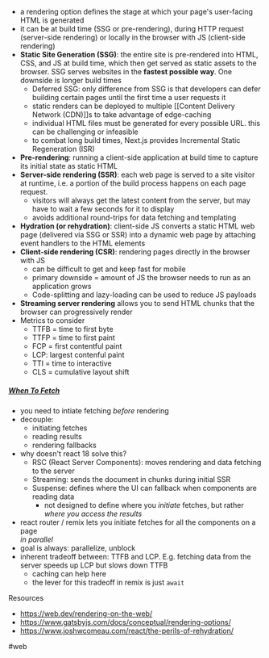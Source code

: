 - a rendering option defines the stage at which your page's user-facing HTML is generated
- it can be at build time (SSG or pre-rendering), during HTTP request (server-side rendering) or locally in the browser with JS (client-side rendering)
- **Static Site Generation (SSG)**: the entire site is pre-rendered into HTML, CSS, and JS at build time, which then get served as static assets to the browser. SSG serves websites in the **fastest possible way**. One downside is longer build times
	- Deferred SSG: only difference from SSG is that developers can defer building certain pages until the first time a user requests it
	- static renders can be deployed to multiple [[Content Delivery Network (CDN)]]s to take advantage of edge-caching
	- individual HTML files must be generated for every possible URL. this can be challenging or infeasible
	- to combat long build times, Next.js provides Incremental Static Regeneration (ISR)
- **Pre-rendering**: running a client-side application at build time to capture its initial state as static HTML
- **Server-side rendering (SSR)**: each web page is served to a site visitor at runtime, i.e. a portion of the build process happens on each page request.
	- visitors will always get the latest content from the server, but may have to wait a few seconds for it to display
	- avoids additional round-trips for data fetching and templating
- **Hydration (or rehydration)**: client-side JS converts a static HTML web page (delivered via SSG or SSR) into a dynamic web page by attaching event handlers to the HTML elements
- **Client-side rendering (CSR)**: rendering pages directly in the browser with JS
	- can be difficult to get and keep fast for mobile
	- primary downside = amount of JS the browser needs to run as an application grows
	- Code-splitting and lazy-loading can be used to reduce JS payloads
- **Streaming server rendering** allows you to send HTML chunks that the browser can progressively render
- Metrics to consider
	- TTFB = time to first byte
	- TTFP = time to first paint
	- FCP = first contentful paint
	- LCP: largest contenful paint
	- TTI = time to interactive
	- CLS = cumulative layout shift


##### [When To Fetch](https://www.youtube.com/watch?v=95B8mnhzoCM)
- you need to intiate fetching *before* rendering
- decouple:
	- initiating fetches
	- reading results
	- rendering fallbacks
- why doesn't react 18 solve this?
	- RSC (React Server Components): moves rendering and data fetching to the server
	- Streaming: sends the document in chunks during initial SSR
	- Suspense: defines where the UI can fallback when components are reading data
		- not designed to define where you *initiate* fetches, but rather *where you access the results*
- react router / remix lets you initiate fetches for all the components on a page  
 *in parallel*
- goal is always: parallelize, unblock
- inherent tradeoff between: TTFB and LCP. E.g. fetching data from the server speeds up LCP but slows down TTFB
	- caching can help here
	- the lever for this tradeoff in remix is just `await`

Resources
- https://web.dev/rendering-on-the-web/
- https://www.gatsbyjs.com/docs/conceptual/rendering-options/
- https://www.joshwcomeau.com/react/the-perils-of-rehydration/

#web